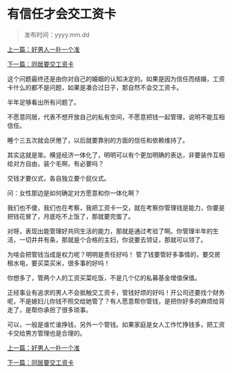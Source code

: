 # 有信任才会交工资卡
>
> 发布时间：yyyy.mm.dd

[上一篇：好男人一扑一个准](/marriage/article2)

[下一篇：同居要交工资卡](/marriage/article4)

这个问题最终还是由你对自己的婚姻的认知决定的。如果是因为信任而结婚，工资卡什么的都不是问题，如果是凑合过日子，那自然不会交工资卡。

半年足够看出所有问题了。

不愿意同居，代表不想开放自己的私有空间，不愿意把钱一起管理，说明不能互相信任。 

睡个三五次就会厌倦了，以后就要靠别的方面的信任和依赖维持了。 

其实这就是笨。横竖经济一体化了，明明可以有个更加明确的表达，非要装作互相给对方自由，装个毛啊，有必要吗？ 

交钱才要仪式，各自独立要个屁仪式。 

问：女性那边是如何确定对方愿意和你一体化啊？ 

我们也不傻，我们也在考察，我把工资卡一交，就在考察你管理钱是能力，你要是把钱花冒了，月底吃不上饭了，那就要完蛋了。

对呀，表现出能管理好共同生活的能力，那就是通过考验了啊。你管理半年的生活，一切井井有条，那就是个合格的主妇，你说要去领证，那就可以领了。 

为啥会把管钱当成是权力呢？明明是责任好吗！ 管了钱要管好多事情的，要交房租水电，要买菜买米，很多事的好吗！

你想多了，管两个人的工资买菜吃饭，不是几个亿的私募基金增值保值。

正经事业有追求的男人不会抵触交工资卡，管钱好烦的好吗！开公司还要找个财务呢，不是媳妇儿你钱不照交给她管了？有人愿意帮你管钱，是把你好多的麻烦给背走了，是帮你承担了很多琐事。 

可以，一般是谁忙谁挣钱，另外一个管钱。如果家庭是女人工作忙挣钱多，把工资卡交给男方管理也是合理的。

[上一篇：好男人一扑一个准](/marriage/article2)

[下一篇：同居要交工资卡](/marriage/article4)